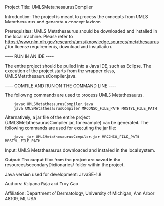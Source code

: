 Project Title: UMLSMetathesaurusCompiler


Introduction: The project is meant to process the concepts from UMLS Metathesaurus and generate a concept lexicon.


Prerequisites: UMLS Metathesaurus should be downloaded and installed in the local machine. Please refer to https://www.nlm.nih.gov/research/umls/knowledge_sources/metathesaurus/ for license requirements, download and installation.


---- RUN IN AN IDE ----

The entire project should be pulled into a Java IDE, such as Eclipse. 
The execution of the project starts from the wrapper class, UMLSMetathesaurusCompiler.java.


---- COMPILE AND RUN ON THE COMMAND LINE ----

The following commands are used to process UMLS Metathesaurus. 
						
		javac UMLSMetathesaurusCompiler.java
		java UMLSMetathesaurusCompiler MRCONSO_FILE_PATH MRSTYL_FILE_PATH 

Alternatively, a jar file of the entire project (UMLSMetathesaurusCompiler.jar, for example) can be generated. 
The following commands are used for executing the jar file:

		java -jar UMLSMetathesaurusCompiler.jar MRCONSO_FILE_PATH MRSTYL_FILE_PATH


Input: UMLS Metathesaurus downloaded and installed in the local system.

Output: The output files from the project are saved in the resources/secondaryDictionaries/ folder within 
the project.


Java version used for development: JavaSE-1.8

Authors: Kalpana Raja and Troy Cao

Affiliation: Department of Dermatology, University of Michigan, Ann Arbor 48109, MI, USA

